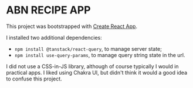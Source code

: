 # ABN RECIPE APP

This project was bootstrapped with [Create React App](https://github.com/facebook/create-react-app).

I installed two additional dependencies:

- `npm install @tanstack/react-query`, to manage server state;
- `npm install use-query-params`, to manage query string state in the url.

I did not use a CSS-in-JS library, although of course typically I would in practical apps. I liked using Chakra UI, but didn't think it would a good idea to confuse this
project.
